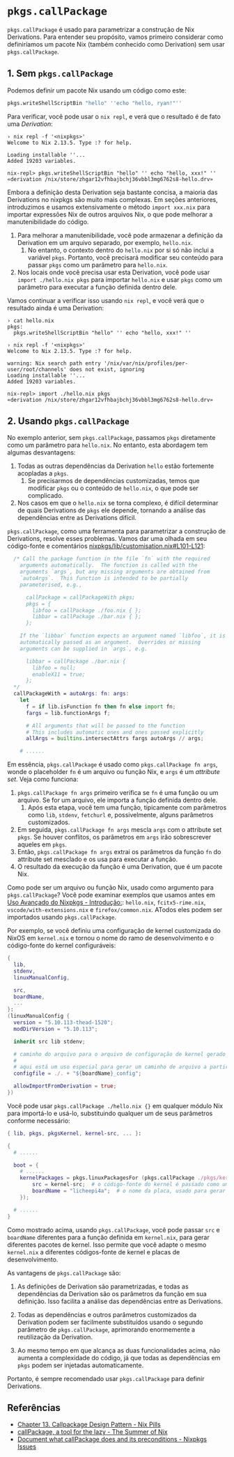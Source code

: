 # `pkgs.callPackage`

`pkgs.callPackage` é usado para parametrizar a construção de Nix Derivations. Para
entender seu propósito, vamos primeiro considerar como definiríamos um pacote Nix (também
conhecido como Derivation) sem usar `pkgs.callPackage`.

## 1. Sem `pkgs.callPackage`

Podemos definir um pacote Nix usando um código como este:

```nix
pkgs.writeShellScriptBin "hello" ''echo "hello, ryan!"''
```

Para verificar, você pode usar o `nix repl`, e verá que o resultado é de fato uma
_Derivation_:

```shell
› nix repl -f '<nixpkgs>'
Welcome to Nix 2.13.5. Type :? for help.

Loading installable ''...
Added 19203 variables.

nix-repl> pkgs.writeShellScriptBin "hello" '' echo "hello, xxx!" ''
«derivation /nix/store/zhgar12vfhbajbchj36vbbl3mg6762s8-hello.drv»
```

Embora a definição desta Derivation seja bastante concisa, a maioria das Derivations no
nixpkgs são muito mais complexas. Em seções anteriores, introduzimos e usamos
extensivamente o método `import xxx.nix` para importar expressões Nix de outros arquivos
Nix, o que pode melhorar a manutenibilidade do código.

1. Para melhorar a manutenibilidade, você pode armazenar a definição da Derivation em um
   arquivo separado, por exemplo, `hello.nix`.
   1. No entanto, o contexto dentro do `hello.nix` por si só não inclui a variável `pkgs`.
      Portanto, você precisará modificar seu conteúdo para passar `pkgs` como um parâmetro
      para `hello.nix`.
2. Nos locais onde você precisa usar esta Derivation, você pode usar
   `import ./hello.nix pkgs` para importar `hello.nix` e usar `pkgs` como um parâmetro
   para executar a função definida dentro dele.

Vamos continuar a verificar isso usando `nix repl`, e você verá que o resultado ainda é
uma Derivation:

```shell
› cat hello.nix
pkgs:
  pkgs.writeShellScriptBin "hello" '' echo "hello, xxx!" ''

› nix repl -f '<nixpkgs>'
Welcome to Nix 2.13.5. Type :? for help.

warning: Nix search path entry '/nix/var/nix/profiles/per-user/root/channels' does not exist, ignoring
Loading installable ''...
Added 19203 variables.

nix-repl> import ./hello.nix pkgs
«derivation /nix/store/zhgar12vfhbajbchj36vbbl3mg6762s8-hello.drv»
```

## 2. Usando `pkgs.callPackage`

No exemplo anterior, sem `pkgs.callPackage`, passamos `pkgs` diretamente como um parâmetro
para `hello.nix`. No entanto, esta abordagem tem algumas desvantagens:

1. Todas as outras dependências da Derivation `hello` estão fortemente acopladas a `pkgs`.
   1. Se precisarmos de dependências customizadas, temos que modificar `pkgs` ou o
      conteúdo de `hello.nix`, o que pode ser complicado.
2. Nos casos em que o `hello.nix` se torna complexo, é difícil determinar de quais
   Derivations de `pkgs` ele depende, tornando a análise das dependências entre as
   Derivations difícil.

`pkgs.callPackage`, como uma ferramenta para parametrizar a construção de Derivations,
resolve esses problemas. Vamos dar uma olhada em seu código-fonte e comentários
[nixpkgs/lib/customisation.nix#L101-L121](https://github.com/NixOS/nixpkgs/blob/fe138d3/lib/customisation.nix#L101-L121):

```nix
  /* Call the package function in the file `fn` with the required
    arguments automatically.  The function is called with the
    arguments `args`, but any missing arguments are obtained from
    `autoArgs`.  This function is intended to be partially
    parameterised, e.g.,

      callPackage = callPackageWith pkgs;
      pkgs = {
        libfoo = callPackage ./foo.nix { };
        libbar = callPackage ./bar.nix { };
      };

    If the `libbar` function expects an argument named `libfoo`, it is
    automatically passed as an argument.  Overrides or missing
    arguments can be supplied in `args`, e.g.

      libbar = callPackage ./bar.nix {
        libfoo = null;
        enableX11 = true;
      };
  */
  callPackageWith = autoArgs: fn: args:
    let
      f = if lib.isFunction fn then fn else import fn;
      fargs = lib.functionArgs f;

      # All arguments that will be passed to the function
      # This includes automatic ones and ones passed explicitly
      allArgs = builtins.intersectAttrs fargs autoArgs // args;

    # ......
```

Em essência, `pkgs.callPackage` é usado como `pkgs.callPackage fn args`, wonde o
placeholder `fn` é um arquivo ou função Nix, e `args` é um _attribute set_. Veja como
funciona:

1. `pkgs.callPackage fn args` primeiro verifica se `fn` é uma função ou um arquivo. Se for
   um arquivo, ele importa a função definida dentro dele.
   1. Após esta etapa, você tem uma função, tipicamente com parâmetros como `lib`,
      `stdenv`, `fetchurl` e, possivelmente, alguns parâmetros customizados.
2. Em seguida, `pkgs.callPackage fn args` mescla `args` com o attribute set `pkgs`. Se
   houver conflitos, os parâmetros em `args` irão sobrescrever aqueles em `pkgs`.
3. Então, `pkgs.callPackage fn args` extrai os parâmetros da função `fn` do attribute set
   mesclado e os usa para executar a função.
4. O resultado da execução da função é uma Derivation, que é um pacote Nix.

Como pode ser um arquivo ou função Nix, usado como argumento para `pkgs.callPackage`? Você
pode examinar exemplos que usamos antes em
[Uso Avançado do Nixpkgs - Introdução:](./intro.md): `hello.nix`, `fcitx5-rime.nix`,
`vscode/with-extensions.nix` e `firefox/common.nix`. ATodos eles podem ser importados
usando `pkgs.callPackage`.

Por exemplo, se você definiu uma configuração de kernel customizada do NixOS em
`kernel.nix` e tornou o nome do ramo de desenvolvimento e o código-fonte do kernel
configuráveis:

```nix
{
  lib,
  stdenv,
  linuxManualConfig,

  src,
  boardName,
  ...
}:
(linuxManualConfig {
  version = "5.10.113-thead-1520";
  modDirVersion = "5.10.113";

  inherit src lib stdenv;

  # caminho do arquivo para o arquivo de configuração de kernel gerado (o `.config` gerado por make menuconfig)
  #
  # aqui está um uso especial para gerar um caminho de arquivo a partir de uma string
  configfile = ./. + "${boardName}_config";

  allowImportFromDerivation = true;
})
```

Você pode usar `pkgs.callPackage ./hello.nix {}` em qualquer módulo Nix para importá-lo e
usá-lo, substituindo qualquer um de seus parâmetros conforme necessário:

```nix
{ lib, pkgs, pkgsKernel, kernel-src, ... }:

{
  # ......

  boot = {
    # ......
    kernelPackages = pkgs.linuxPackagesFor (pkgs.callPackage ./pkgs/kernel {
        src = kernel-src;  # o código-fonte do kernel é passado como um `specialArgs` e injetado neste módulo.
        boardName = "licheepi4a";  # o nome da placa, usado para gerar o caminho do arquivo de configuração do kernel.
    });

  # ......
}
```

Como mostrado acima, usando `pkgs.callPackage`, você pode passar `src` e `boardName`
diferentes para a função definida em `kernel.nix`, para gerar diferentes pacotes de
kernel. Isso permite que você adapte o mesmo `kernel.nix` a diferentes códigos-fonte de
kernel e placas de desenvolvimento.

As vantagens de `pkgs.callPackage` são:

1. As definições de Derivation são parametrizadas, e todas as dependências da Derivation
   são os parâmetros da função em sua definição. Isso facilita a análise das dependências
   entre as Derivations.

2. Todas as dependências e outros parâmetros customizados da Derivation podem ser
   facilmente substituídos usando o segundo parâmetro de `pkgs.callPackage`, aprimorando
   enormemente a reutilização da Derivation.

3. Ao mesmo tempo em que alcança as duas funcionalidades acima, não aumenta a complexidade
   do código, já que todas as dependências em `pkgs` podem ser injetadas automaticamente.

Portanto, é sempre recomendado usar `pkgs.callPackage` para definir Derivations.

## Referências

- [Chapter 13. Callpackage Design Pattern - Nix Pills](https://nixos.org/guides/nix-pills/callpackage-design-pattern.html)
- [callPackage, a tool for the lazy - The Summer of Nix](https://summer.nixos.org/blog/callpackage-a-tool-for-the-lazy/)
- [Document what callPackage does and its preconditions - Nixpkgs Issues](https://github.com/NixOS/nixpkgs/issues/36354)
